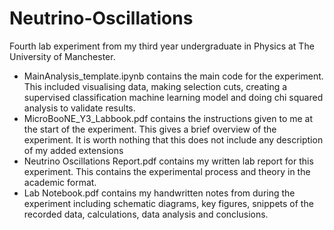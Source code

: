 # Neutrino-Oscillations
Fourth lab experiment from my third year undergraduate in Physics at The University of Manchester.

* MainAnalysis_template.ipynb contains the main code for the experiment. This included visualising data, making selection cuts, creating a supervised classification machine learning model and doing chi squared analysis to validate results.
* MicroBooNE_Y3_Labbook.pdf contains the instructions given to me at the start of the experiment. This gives a brief overview of the experiment. It is worth nothing that this does not include any description of my added extensions
* Neutrino Oscillations Report.pdf contains my written lab report for this experiment. This contains the experimental process and theory in the academic format.
* Lab Notebook.pdf contains my handwritten notes from during the experiment including schematic diagrams, key figures, snippets of the recorded data, calculations, data analysis and conclusions.
  
